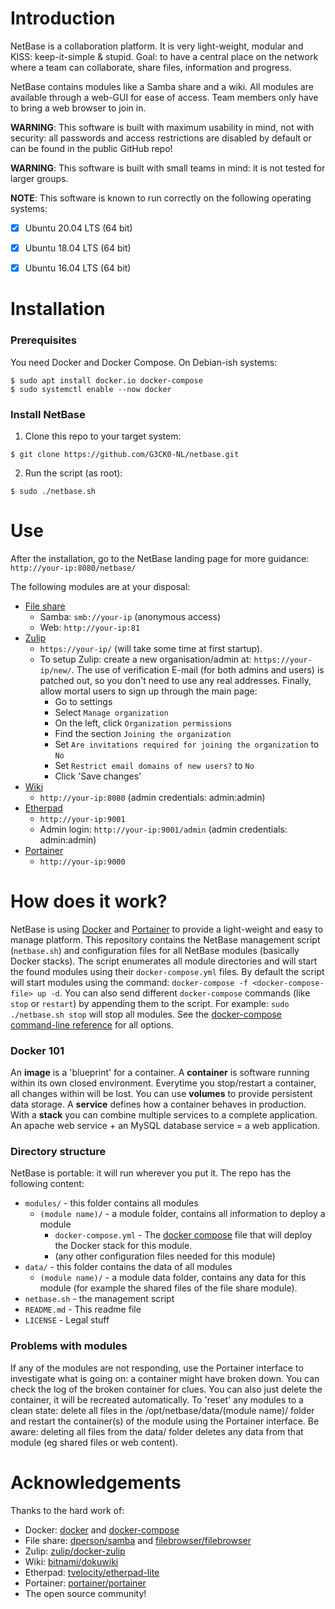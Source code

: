 # Introduction
NetBase is a collaboration platform. It is very light-weight, modular and KISS: keep-it-simple & stupid.
Goal: to have a central place on the network where a team can collaborate, share files, information and progress.

NetBase contains modules like a Samba share and a wiki. All modules are available through a web-GUI for ease of access.
Team members only have to bring a web browser to join in.

**WARNING**: This software is built with maximum usability in mind, not with security: all passwords and access restrictions are disabled by default or can be found in the public GitHub repo!

**WARNING**: This software is built with small teams in mind: it is not tested for larger groups.

**NOTE**: This software is known to run correctly on the following operating systems:
- [x] Ubuntu 20.04 LTS (64 bit)
- [x] Ubuntu 18.04 LTS (64 bit)
- [x] Ubuntu 16.04 LTS (64 bit)


# Installation

### Prerequisites
You need Docker and Docker Compose. On Debian-ish systems:
```
$ sudo apt install docker.io docker-compose
$ sudo systemctl enable --now docker
```

### Install NetBase
1. Clone this repo to your target system:
```
$ git clone https://github.com/G3CK0-NL/netbase.git
```
2. Run the script (as root):
```
$ sudo ./netbase.sh
```


# Use
After the installation, go to the NetBase landing page for more guidance:  
`http://your-ip:8080/netbase/`

The following modules are at your disposal:

* [File share](https://en.wikipedia.org/wiki/Samba_(software))
  * Samba: `smb://your-ip` (anonymous access)
  * Web: `http://your-ip:81`
* [Zulip](https://zulip.com/)
  * `https://your-ip/` (will take some time at first startup).
  * To setup Zulip: create a new organisation/admin at: `https://your-ip/new/`.
    The use of verification E-mail (for both admins and users) is patched out, so you don't need to use any real addresses.
    Finally, allow mortal users to sign up through the main page:
    * Go to settings
    * Select `Manage organization`
    * On the left, click `Organization permissions`
    * Find the section `Joining the organization`
    * Set `Are invitations required for joining the organization` to `No`
    * Set `Restrict email domains of new users?` to `No`
    * Click 'Save changes'
* [Wiki](https://www.dokuwiki.org/)
  * `http://your-ip:8080` (admin credentials: admin:admin)
* [Etherpad](https://etherpad.org/)
  * `http://your-ip:9001`
  * Admin login: `http://your-ip:9001/admin` (admin credentials: admin:admin)
* [Portainer](https://www.portainer.io/)
  * `http://your-ip:9000`


# How does it work?
NetBase is using [Docker](https://www.docker.com) and [Portainer](https://portainer.io/) to provide a light-weight and easy to manage platform.
This repository contains the NetBase management script (`netbase.sh`) and configuration files for all NetBase modules (basically Docker stacks).
The script enumerates all module directories and will start the found modules using their `docker-compose.yml` files.
By default the script will start modules using the command: `docker-compose -f <docker-compose-file> up -d`.
You can also send different `docker-compose` commands (like `stop` or `restart`) by appending them to the script.
For example: `sudo ./netbase.sh stop` will stop all modules. See the [docker-compose command-line reference](https://docs.docker.com/compose/reference/) for all options.

### Docker 101
An **image** is a 'blueprint' for a container. A **container** is software running within its own closed environment. Everytime you stop/restart a container, all changes within will be lost. You can use **volumes** to provide persistent data storage. A **service** defines how a container behaves in production. With a **stack** you can combine multiple services to a complete application. An apache web service + an MySQL database service = a web application.

### Directory structure
NetBase is portable: it will run wherever you put it. The repo has the following content:
* `modules/` - this folder contains all modules
  * `(module name)/` - a module folder, contains all information to deploy a module
    * `docker-compose.yml` - The [docker compose](https://docs.docker.com/compose) file that will deploy the Docker stack for this module.
    * (any other configuration files needed for this module)
* `data/` - this folder contains the data of all modules
  * `(module name)/` - a module data folder, contains any data for this module (for example the shared files of the file share module).
* `netbase.sh` - the management script
* `README.md` - This readme file
* `LICENSE` - Legal stuff

### Problems with modules
If any of the modules are not responding, use the Portainer interface to investigate what is going on: a container might have broken down. You can check the log of the broken container for clues. You can also just delete the container, it will be recreated automatically.
To 'reset' any modules to a clean state: delete all files in the /opt/netbase/data/(module name)/ folder and restart the container(s) of the module using the Portainer interface. Be aware: deleting all files from the data/ folder deletes any data from that module (eg shared files or web content).


# Acknowledgements
Thanks to the hard work of:
* Docker: [docker](https://www.docker.com) and [docker-compose](https://docs.docker.com/compose)
* File share: [dperson/samba](https://hub.docker.com/r/dperson/samba) and [filebrowser/filebrowser](https://hub.docker.com/r/filebrowser/filebrowser)
* Zulip: [zulip/docker-zulip](https://hub.docker.com/r/zulip/docker-zulip)
* Wiki: [bitnami/dokuwiki](https://hub.docker.com/r/bitnami/dokuwiki)
* Etherpad: [tvelocity/etherpad-lite](https://hub.docker.com/r/tvelocity/etherpad-lite)
* Portainer: [portainer/portainer](https://hub.docker.com/r/portainer/portainer)
* The open source community!